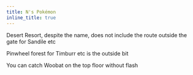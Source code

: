 ```yaml
---
title: N's Pokémon
inline_title: true
---
```


Desert Resort, despite the name, does not include the route outside the gate for Sandile etc

Pinwheel forest for Timburr etc is the outside bit

You can catch Woobat on the top floor without flash